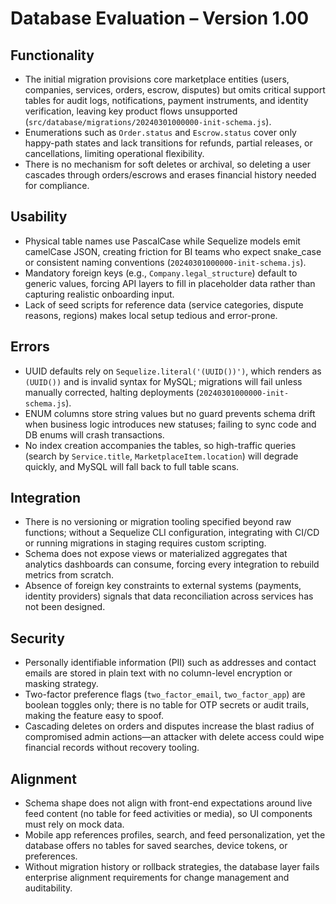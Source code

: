 # Database Evaluation – Version 1.00

## Functionality
- The initial migration provisions core marketplace entities (users, companies, services, orders, escrow, disputes) but omits critical support tables for audit logs, notifications, payment instruments, and identity verification, leaving key product flows unsupported (`src/database/migrations/20240301000000-init-schema.js`).
- Enumerations such as `Order.status` and `Escrow.status` cover only happy-path states and lack transitions for refunds, partial releases, or cancellations, limiting operational flexibility.
- There is no mechanism for soft deletes or archival, so deleting a user cascades through orders/escrows and erases financial history needed for compliance.

## Usability
- Physical table names use PascalCase while Sequelize models emit camelCase JSON, creating friction for BI teams who expect snake_case or consistent naming conventions (`20240301000000-init-schema.js`).
- Mandatory foreign keys (e.g., `Company.legal_structure`) default to generic values, forcing API layers to fill in placeholder data rather than capturing realistic onboarding input.
- Lack of seed scripts for reference data (service categories, dispute reasons, regions) makes local setup tedious and error-prone.

## Errors
- UUID defaults rely on `Sequelize.literal('(UUID())')`, which renders as `(UUID())` and is invalid syntax for MySQL; migrations will fail unless manually corrected, halting deployments (`20240301000000-init-schema.js`).
- ENUM columns store string values but no guard prevents schema drift when business logic introduces new statuses; failing to sync code and DB enums will crash transactions.
- No index creation accompanies the tables, so high-traffic queries (search by `Service.title`, `MarketplaceItem.location`) will degrade quickly, and MySQL will fall back to full table scans.

## Integration
- There is no versioning or migration tooling specified beyond raw functions; without a Sequelize CLI configuration, integrating with CI/CD or running migrations in staging requires custom scripting.
- Schema does not expose views or materialized aggregates that analytics dashboards can consume, forcing every integration to rebuild metrics from scratch.
- Absence of foreign key constraints to external systems (payments, identity providers) signals that data reconciliation across services has not been designed.

## Security
- Personally identifiable information (PII) such as addresses and contact emails are stored in plain text with no column-level encryption or masking strategy.
- Two-factor preference flags (`two_factor_email`, `two_factor_app`) are boolean toggles only; there is no table for OTP secrets or audit trails, making the feature easy to spoof.
- Cascading deletes on orders and disputes increase the blast radius of compromised admin actions—an attacker with delete access could wipe financial records without recovery tooling.

## Alignment
- Schema shape does not align with front-end expectations around live feed content (no table for feed activities or media), so UI components must rely on mock data.
- Mobile app references profiles, search, and feed personalization, yet the database offers no tables for saved searches, device tokens, or preferences.
- Without migration history or rollback strategies, the database layer fails enterprise alignment requirements for change management and auditability.

